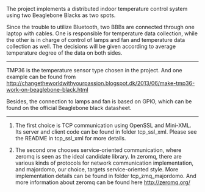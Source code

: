 The project implements a distributed indoor temperature control system using two Beaglebone Blacks as two spots. 

Since the trouble to utilize Bluetooth, two BBBs are connected through one laptop with cables. One is responsible for temperature data collection, while the other is in charge of control of lamps and fan and temperature data collection as well. The decisions will be given according to average temperature degree of the data on both sides.

-------------------------------------------------------------------------

TMP36 is the temperature sensor type chosen in the project. And one example can be found from http://changetheworldwithyourpassion.blogspot.dk/2013/06/make-tmp36-work-on-beaglebone-black.html 

Besides, the connection to lamps and fan is based on GPIO, which can be found on the official Beaglebone black datasheet. 

-------------------------------------------------------------------------

1. The first choice is TCP communication using OpenSSL and Mini-XML. Its server and client code can be found in folder tcp_ssl_xml. Please see the README in tcp_ssl_xml for more details.

2. The second one chooses service-oriented communication, where zeromq is seen as the ideal candidate library. In zeromq, there are various kinds of protocols for network communication implementation, and majordomo, our choice, targets service-oriented style. More implementation details can be found in folder tcp_zmq_majordomo. And more information about zeromq can be found here http://zeromq.org/


